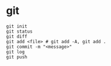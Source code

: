 # git

```shell
git init
git status
git diff
git add <file> # git add -A, git add .
git commit -m "<message>"
git log
git push
```

